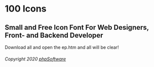 # 100 Icons 

## Small and Free Icon Font For Web Designers, Front- and Backend Developer

Download all and open the ep.htm and all will be clear!

###### Copyright 2020 [phpSoftware](https://github.com/phpSoftware/)
